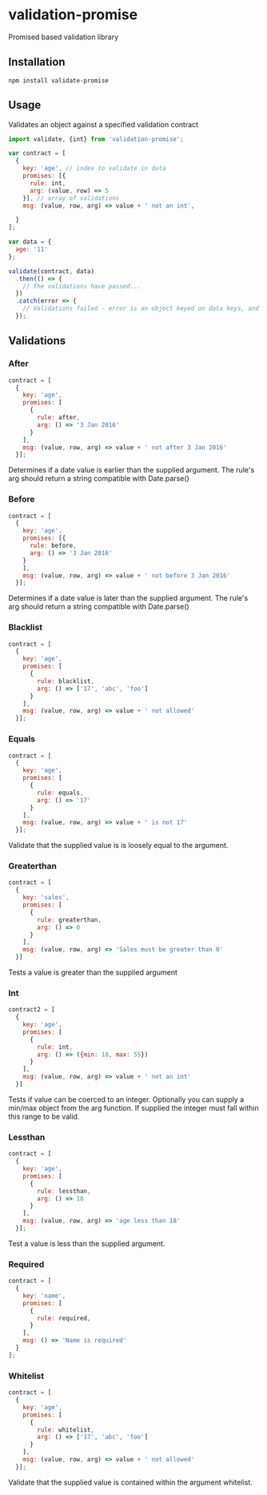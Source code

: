 # validation-promise
Promised based validation library

## Installation

```
npm install validate-promise
```

## Usage

Validates an object against a specified validation contract

```javascript
import validate, {int} from 'validation-promise';

var contract = [
  {
    key: 'age', // index to validate in data
    promises: [{
      rule: int,
      arg: (value, row) => 5
    }], // array of validations
    msg: (value, row, arg) => value + ' not an int',

  }
];

var data = {
  age: '11'
};

validate(contract, data)
  .then(() => {
    // The validations have passed...
  })
  .catch(error => {
    // Validations failed - error is an object keyed on data keys, and containing an array of error messages.
  });
```

## Validations

### After

```javascript
contract = [
  {
    key: 'age',
    promises: [
      {
        rule: after,
        arg: () => '3 Jan 2016'
      }
    ],
    msg: (value, row, arg) => value + ' not after 3 Jan 2016'
  }];

```
Determines if a date value is earlier than the supplied argument.
The rule's arg should return a string compatible with Date.parse()

### Before

```javascript
contract = [
  {
    key: 'age',
    promises: [{
      rule: before,
      arg: () => '3 Jan 2016'
    }
    ],
    msg: (value, row, arg) => value + ' not before 3 Jan 2016'
  }];
```

Determines if a date value is later than the supplied argument.
The rule's arg should return a string compatible with Date.parse()

### Blacklist

```javascript
contract = [
  {
    key: 'age',
    promises: [
      {
        rule: blacklist,
        arg: () => ['17', 'abc', 'foo']
      }
    ],
    msg: (value, row, arg) => value + ' not allowed'
  }];
```

### Equals

```javascript
contract = [
  {
    key: 'age',
    promises: [
      {
        rule: equals,
        arg: () => '17'
      }
    ],
    msg: (value, row, arg) => value + ' is not 17'
  }];
```

Validate that the supplied value is is loosely equal to the argument.

### Greaterthan

```javascript
contract = [
  {
    key: 'sales',
    promises: [
      {
        rule: greaterthan,
        arg: () => 0
      }
    ],
    msg: (value, row, arg) => 'Sales must be greater than 0'
  }]
```
Tests a value is greater than the supplied argument

### Int

```javascript
contract2 = [
  {
    key: 'age',
    promises: [
      {
        rule: int,
        arg: () => ({min: 18, max: 55})
      }
    ],
    msg: (value, row, arg) => value + ' not an int'
  }]
```
Tests if value can be coerced to an integer. Optionally you can supply a
min/max object from the arg function. If supplied the integer must fall within this range to be valid.

### Lessthan

```javascript
contract = [
  {
    key: 'age',
    promises: [
      {
        rule: lessthan,
        arg: () => 18
      }
    ],
    msg: (value, row, arg) => 'age less than 18'
  }];
```
Test a value is less than the supplied argument.

### Required

```javascript
contract = [
  {
    key: 'name',
    promises: [
      {
        rule: required,
      }
    ],
    msg: () => 'Name is required'
  }
];
```

### Whitelist

```javascript
contract = [
  {
    key: 'age',
    promises: [
      {
        rule: whitelist,
        arg: () => ['17', 'abc', 'foo']
      }
    ],
    msg: (value, row, arg) => value + ' not allowed'
  }];
```

Validate that the supplied value is contained within the argument whitelist.
